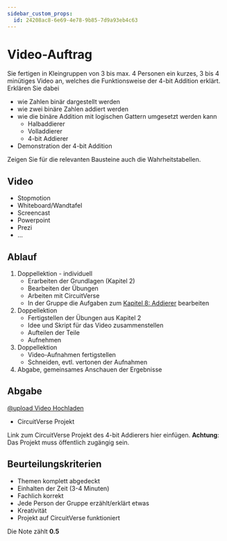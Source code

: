 ```yaml
---
sidebar_custom_props:
  id: 24208ac8-6e69-4e78-9b85-7d9a93eb4c63
---
```


# Video-Auftrag

Sie fertigen in Kleingruppen von 3 bis max. 4 Personen ein kurzes, 3 bis 4 minütiges Video an, welches die Funktionsweise der 4-bit Addition erklärt. Erklären Sie dabei
- wie Zahlen binär dargestellt werden
- wie zwei binäre Zahlen addiert werden
- wie die binäre Addition mit logischen Gattern umgesetzt werden kann
  - Halbaddierer
  - Volladdierer
  - 4-bit Addierer
- Demonstration der 4-bit Addition

Zeigen Sie für die relevanten Bausteine auch die Wahrheitstabellen.

## Video

- Stopmotion
- Whiteboard/Wandtafel
- Screencast
- Powerpoint
- Prezi
- ...

## Ablauf
1. Doppellektion - individuell
   - Erarbeiten der Grundlagen (Kapitel 2)
   - Bearbeiten der Übungen
   - Arbeiten mit CircuitVerse
   - In der Gruppe die Aufgaben zum [Kapitel 8: Addierer](./08-adder.md#aufgabe-4-bit-addierer) bearbeiten
2. Doppellektion
   - Fertigstellen der Übungen aus Kapitel 2
   - Idee und Skript für das Video zusammenstellen
   - Aufteilen der Teile
   - Aufnehmen
3. Doppellektion
   - Video-Aufnahmen fertigstellen
   - Schneiden, evtl. vertonen der Aufnahmen
4. Abgabe, gemeinsames Anschauen der Ergebnisse


## Abgabe

[@upload Video Hochladen](https://erzbe-my.sharepoint.com/:f:/g/personal/balthasar_hofer_gbsl_ch/EpXVr0g1RvdJhgKHCwFPBRsBQXv4dccZOA8K8YAhrH0KpA)

- CircuitVerse Projekt

Link zum CircuitVerse Projekt des 4-bit Addierers hier einfügen. **Achtung**: Das Projekt muss öffentlich zugängig sein.

<Answer type="text" webKey="9a26f836-e970-46b6-a7c4-bc568443ff43" />

## Beurteilungskriterien

- Themen komplett abgedeckt
- Einhalten der Zeit (3-4 Minuten)
- Fachlich korrekt
- Jede Person der Gruppe erzählt/erklärt etwas
- Kreativität
- Projekt auf CircuitVerse funktioniert

Die Note zählt **0.5**
